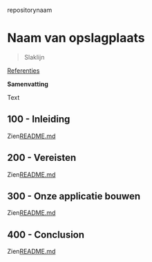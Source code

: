 repositorynaam

# Naam van opslagplaats

> Slaklijn

[Referenties](./REFERENCES.md)

**Samenvatting**

Text

## 100 - Inleiding

Zien[README.md](./100/README.md)

## 200 - Vereisten

Zien[README.md](./200/README.md)

## 300 - Onze applicatie bouwen

Zien[README.md](./300/README.md)

## 400 - Conclusion

Zien[README.md](./400/README.md)
